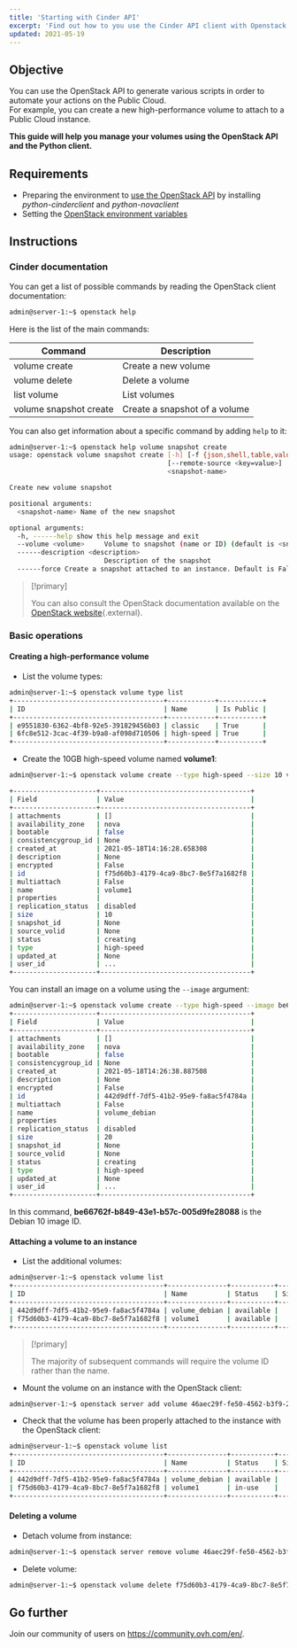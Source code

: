 ```yaml
---
title: 'Starting with Cinder API'
excerpt: 'Find out how to you use the Cinder API client with Openstack'
updated: 2021-05-19
---
```


## Objective

You can use the OpenStack API to generate various scripts in order to automate your actions on the Public Cloud. 
<br>For example, you can create a new high-performance volume to attach to a Public Cloud instance.

**This guide will help you manage your volumes using the OpenStack API and the Python client.**

## Requirements

- Preparing the environment to [use the OpenStack API](prepare_the_environment_for_using_the_openstack_api1.) by installing *python-cinderclient* and *python-novaclient*
- Setting the [OpenStack environment variables](loading_openstack_environment_variables1.)

## Instructions

### Cinder documentation

You can get a list of possible commands by reading the OpenStack client documentation:

```bash
admin@server-1:~$ openstack help
```

Here is the list of the main commands:

|Command|Description|
|---|---|
|volume create|Create a new volume|
|volume delete|Delete a volume|
|list volume|List volumes|
|volume snapshot create|Create a snapshot of a volume|

You can also get information about a specific command by adding `help` to it:

```bash
admin@server-1:~$ openstack help volume snapshot create
usage: openstack volume snapshot create [-h] [-f {json,shell,table,value,yaml}] [-c COLUMN] [------noindent] [------prefix PREFIX] [------max-width <integer>] [------fit-width] [------print-empty] [------volume <volume>] [------description <description>] [------force] [------property <key=value]
                                        [--remote-source <key=value>]
                                        <snapshot-name>

Create new volume snapshot

positional arguments:
  <snapshot-name> Name of the new snapshot

optional arguments:
  -h, ------help show this help message and exit
  --volume <volume>     Volume to snapshot (name or ID) (default is <snapshot-name>)
  ------description <description>
                        Description of the snapshot
  ------force Create a snapshot attached to an instance. Default is False
```

> [!primary]
>
> You can also consult the OpenStack documentation available on the [OpenStack website](https://docs.openstack.org/python-openstackclient/latest/){.external}.
>

### Basic operations

#### Creating a high-performance volume

- List the volume types:

```bash
admin@server-1:~$ openstack volume type list
+--------------------------------------+------------+-----------+
| ID                                   | Name       | Is Public |
+--------------------------------------+------------+-----------+
| e9551830-6362-4bf8-92e5-391829456b03 | classic    | True      |
| 6fc8e512-3cac-4f39-b9a8-af098d710506 | high-speed | True      |
+--------------------------------------+------------+-----------+
```

- Create the 10GB high-speed volume named **volume1**:

``` bash
admin@server-1:~$ openstack volume create --type high-speed --size 10 volume1

+---------------------+--------------------------------------+
| Field               | Value                                |
+---------------------+--------------------------------------+
| attachments         | []                                   |
| availability_zone   | nova                                 |
| bootable            | false                                |
| consistencygroup_id | None                                 |
| created_at          | 2021-05-18T14:16:28.658308           |
| description         | None                                 |
| encrypted           | False                                |
| id                  | f75d60b3-4179-4ca9-8bc7-8e5f7a1682f8 |
| multiattach         | False                                |
| name                | volume1                              |
| properties          |                                      |
| replication_status  | disabled                             |
| size                | 10                                   |
| snapshot_id         | None                                 |
| source_volid        | None                                 |
| status              | creating                             |
| type                | high-speed                           |
| updated_at          | None                                 |
| user_id             | ...                                  |
+---------------------+--------------------------------------+
```

You can install an image on a volume using the `--image` argument:

```bash
admin@server-1:~$ openstack volume create --type high-speed --image be66762f-b849-43e1-b57c-005d9fe28088 --size 20 volume_debian
+---------------------+--------------------------------------+
| Field               | Value                                |
+---------------------+--------------------------------------+
| attachments         | []                                   |
| availability_zone   | nova                                 |
| bootable            | false                                |
| consistencygroup_id | None                                 |
| created_at          | 2021-05-18T14:26:38.887508           |
| description         | None                                 |
| encrypted           | False                                |
| id                  | 442d9dff-7df5-41b2-95e9-fa8ac5f4784a |
| multiattach         | False                                |
| name                | volume_debian                        |
| properties          |                                      |
| replication_status  | disabled                             |
| size                | 20                                   |
| snapshot_id         | None                                 |
| source_volid        | None                                 |
| status              | creating                             |
| type                | high-speed                           |
| updated_at          | None                                 |
| user_id             | ...                                  |
+---------------------+--------------------------------------+
```

In this command, **be66762f-b849-43e1-b57c-005d9fe28088** is the Debian 10 image ID.

#### Attaching a volume to an instance

- List the additional volumes:

```bash
admin@server-1:~$ openstack volume list
+--------------------------------------+---------------+-----------+------+-------------+
| ID                                   | Name          | Status    | Size | Attached to |
+--------------------------------------+---------------+-----------+------+-------------+
| 442d9dff-7df5-41b2-95e9-fa8ac5f4784a | volume_debian | available |   20 |             |
| f75d60b3-4179-4ca9-8bc7-8e5f7a1682f8 | volume1       | available |   10 |             |
+--------------------------------------+---------------+-----------+------+-------------+
```

> [!primary]
>
> The majority of subsequent commands will require the volume ID rather than the name.
>

- Mount the volume on an instance with the OpenStack client:

```bash
admin@server-1:~$ openstack server add volume 46aec29f-fe50-4562-b3f9-2e6665a7270d f75d60b3-4179-4ca9-8bc7-8e5f7a166 82f8
```

- Check that the volume has been properly attached to the instance with the OpenStack client:

```bash
admin@serveur-1:~$ openstack volume list
+--------------------------------------+---------------+-----------+------+-----------------------------------------+
| ID                                   | Name          | Status    | Size | Attached to                             |
+--------------------------------------+---------------+-----------+------+-----------------------------------------+
| 442d9dff-7df5-41b2-95e9-fa8ac5f4784a | volume_debian | available |   20 |                                         |
| f75d60b3-4179-4ca9-8bc7-8e5f7a1682f8 | volume1       | in-use    |   10 | Attached to cli-playground on /dev/sdb  |
+--------------------------------------+---------------+-----------+------+-----------------------------------------+
```

#### Deleting a volume

- Detach volume from instance:

```bash
admin@server-1:~$ openstack server remove volume 46aec29f-fe50-4562-b3f9-2e6665a7270d f75d60b3-4179-4ca9-8bc7-8e5f7a1682f8
```

- Delete volume:

```bash
admin@server-1:~$ openstack volume delete f75d60b3-4179-4ca9-8bc7-8e5f7a1682f8
```

## Go further

Join our community of users on <https://community.ovh.com/en/>.
